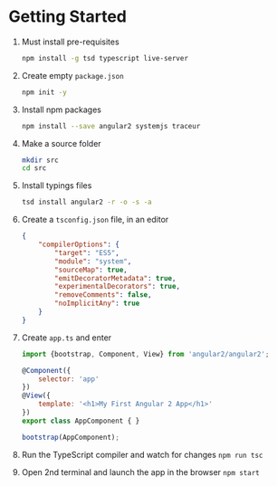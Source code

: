 # Getting Started

1. Must install pre-requisites

	```bash
	npm install -g tsd typescript live-server
	```

1. Create empty `package.json`

	```bash
	npm init -y
	```

1. Install npm packages

	```bash
	npm install --save angular2 systemjs traceur
	```

1. Make a source folder

	```bash
	mkdir src
	cd src
	```

1. Install typings files

	```bash
	tsd install angular2 -r -o -s -a
	```

1. Create a `tsconfig.json` file, in an editor

	```json
	{
		"compilerOptions": {
			"target": "ES5",
			"module": "system",
			"sourceMap": true,
			"emitDecoratorMetadata": true,
			"experimentalDecorators": true,
			"removeComments": false,
			"noImplicitAny": true
		}
	}
	```

1. Create `app.ts` and enter

	```javascript
	import {bootstrap, Component, View} from 'angular2/angular2';

	@Component({
		selector: 'app'
	})
	@View({
		template: '<h1>My First Angular 2 App</h1>'
	})
	export class AppComponent { }

	bootstrap(AppComponent);
	```

1. Run the TypeScript compiler and watch for changes `npm run tsc`

1. Open 2nd terminal and launch the app in the browser `npm start`
